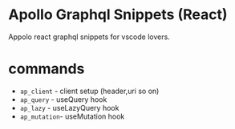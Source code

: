 # Apollo Graphql Snippets (React)
Appolo react graphql snippets for vscode lovers.

# commands 

* `ap_client` - client setup (header,uri so on)
* `ap_query` - useQuery hook
* `ap_lazy` - useLazyQuery hook
* `ap_mutation`- useMutation hook